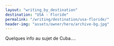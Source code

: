 ```yaml
---
layout: "writing_by_destination"
destination: "USA - Floride"
permalink: "/writing/destination/usa-floride/"
header-img: "assets/owner/hero/archive-bg.jpg"
---
```


Quelques info au sujet de Cuba....